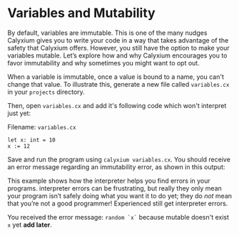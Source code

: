 # Variables and Mutability

By default, variables are immutable. This is one of the many nudges Calyxium gives you to write your code in a way that takes advantage of the safety that Calyxium offers. However, you still have the option to make your variables mutable. Let’s explore how and why Calyxium encourages you to favor immutability and why sometimes you might want to opt out.

When a variable is immutable, once a value is bound to a name, you can't change that value. To illustrate this, generate a new file called `variables.cx` in your `projects` directory.

Then, open `variables.cx` and add it's following code which won't interpret just yet:

<span class="filename">Filename: `variables.cx`</span>

```calyxium,no
let x: int = 10
x := 12
```

Save and run the program using `calyxium variables.cx`. You should receive an error message regarding an immutability error, as shown in this output:

This example shows how the interpreter helps you find errors in your programs.
interpreter errors can be frustrating, but really they only mean your program
isn’t safely doing what you want it to do yet; they do _not_ mean that you’re
not a good programmer! Experienced <add word for what we call people that use calyxium> still get interpreter errors.

You received the error message:
`` random `x` `` because mutable doesn't exist `x` yet **add later**.
